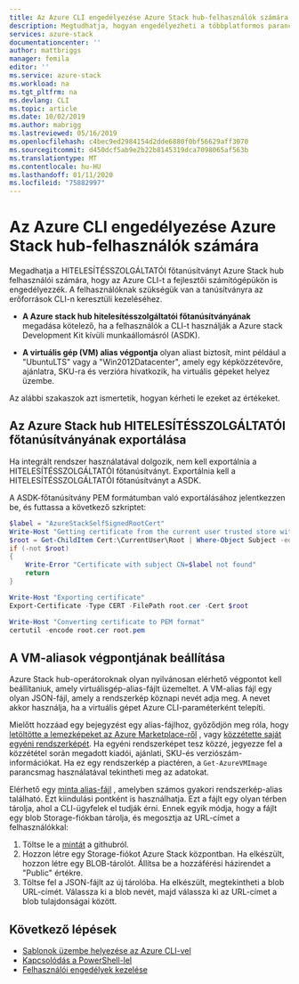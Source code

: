 ```yaml
---
title: Az Azure CLI engedélyezése Azure Stack hub-felhasználók számára | Microsoft Docs
description: Megtudhatja, hogyan engedélyezheti a többplatformos parancssori felületet (CLI) a Azure Stack hub erőforrásainak kezeléséhez és üzembe helyezéséhez.
services: azure-stack
documentationcenter: ''
author: mattbriggs
manager: femila
editor: ''
ms.service: azure-stack
ms.workload: na
ms.tgt_pltfrm: na
ms.devlang: CLI
ms.topic: article
ms.date: 10/02/2019
ms.author: mabrigg
ms.lastreviewed: 05/16/2019
ms.openlocfilehash: c4bec9ed2984154d2dde6880f0bf56629aff3070
ms.sourcegitcommit: d450dcf5ab9e2b22b8145319dca7098065af563b
ms.translationtype: MT
ms.contentlocale: hu-HU
ms.lasthandoff: 01/11/2020
ms.locfileid: "75882997"
---
```

# <a name="enable-azure-cli-for-azure-stack-hub-users"></a>Az Azure CLI engedélyezése Azure Stack hub-felhasználók számára

Megadhatja a HITELESÍTÉSSZOLGÁLTATÓI főtanúsítványt Azure Stack hub felhasználói számára, hogy az Azure CLI-t a fejlesztői számítógépükön is engedélyezzék. A felhasználóknak szükségük van a tanúsítványra az erőforrások CLI-n keresztüli kezeléséhez.

 - **A Azure stack hub hitelesítésszolgáltatói főtanúsítványának** megadása kötelező, ha a felhasználók a CLI-t használják a Azure stack Development Kit kívüli munkaállomásról (ASDK).  

 - **A virtuális gép (VM) alias végpontja** olyan aliast biztosít, mint például a "UbuntuLTS" vagy a "Win2012Datacenter", amely egy képközzétevőre, ajánlatra, SKU-ra és verzióra hivatkozik, ha virtuális gépeket helyez üzembe.  

Az alábbi szakaszok azt ismertetik, hogyan kérheti le ezeket az értékeket.

## <a name="export-the-azure-stack-hub-ca-root-certificate"></a>Az Azure Stack hub HITELESÍTÉSSZOLGÁLTATÓI főtanúsítványának exportálása

Ha integrált rendszer használatával dolgozik, nem kell exportálnia a HITELESÍTÉSSZOLGÁLTATÓI főtanúsítványt. Exportálnia kell a HITELESÍTÉSSZOLGÁLTATÓI főtanúsítványt a ASDK.

A ASDK-főtanúsítvány PEM formátumban való exportálásához jelentkezzen be, és futtassa a következő szkriptet:

```powershell
$label = "AzureStackSelfSignedRootCert"
Write-Host "Getting certificate from the current user trusted store with subject CN=$label"
$root = Get-ChildItem Cert:\CurrentUser\Root | Where-Object Subject -eq "CN=$label" | select -First 1
if (-not $root)
{
    Write-Error "Certificate with subject CN=$label not found"
    return
}

Write-Host "Exporting certificate"
Export-Certificate -Type CERT -FilePath root.cer -Cert $root

Write-Host "Converting certificate to PEM format"
certutil -encode root.cer root.pem
```

## <a name="set-up-the-vm-aliases-endpoint"></a>A VM-aliasok végpontjának beállítása

Azure Stack hub-operátoroknak olyan nyilvánosan elérhető végpontot kell beállítaniuk, amely virtuálisgép-alias-fájlt üzemeltet. A VM-alias fájl egy olyan JSON-fájl, amely a rendszerkép köznapi nevét adja meg. A nevet akkor használja, ha a virtuális gépet Azure CLI-paraméterként telepíti.  

Mielőtt hozzáad egy bejegyzést egy alias-fájlhoz, győződjön meg róla, hogy [letöltötte a lemezképeket az Azure Marketplace-ről](azure-stack-download-azure-marketplace-item.md) , vagy [közzétette saját egyéni rendszerképét](azure-stack-add-vm-image.md). Ha egyéni rendszerképet tesz közzé, jegyezze fel a közzététel során megadott kiadói, ajánlati, SKU-és verziószám-információkat. Ha ez egy rendszerkép a piactéren, a `Get-AzureVMImage` parancsmag használatával tekintheti meg az adatokat.  

Elérhető egy [minta alias-fájl](https://raw.githubusercontent.com/Azure/azure-rest-api-specs/master/arm-compute/quickstart-templates/aliases.json) , amelyben számos gyakori rendszerkép-alias található. Ezt kiindulási pontként is használhatja. Ezt a fájlt egy olyan térben tárolja, ahol a CLI-ügyfelek el tudják érni. Ennek egyik módja, hogy a fájlt egy blob Storage-fiókban tárolja, és megosztja az URL-címet a felhasználókkal:

1. Töltse le a [mintát](https://raw.githubusercontent.com/Azure/azure-rest-api-specs/master/arm-compute/quickstart-templates/aliases.json) a githubról.
2. Hozzon létre egy Storage-fiókot Azure Stack központban. Ha elkészült, hozzon létre egy BLOB-tárolót. Állítsa be a hozzáférési házirendet a "Public" értékre.  
3. Töltse fel a JSON-fájlt az új tárolóba. Ha elkészült, megtekintheti a blob URL-címét. Válassza ki a blob nevét, majd válassza ki az URL-címet a blob tulajdonságai között.

## <a name="next-steps"></a>Következő lépések

- [Sablonok üzembe helyezése az Azure CLI-vel](../user/azure-stack-deploy-template-command-line.md )
- [Kapcsolódás a PowerShell-lel](azure-stack-powershell-install.md)
- [Felhasználói engedélyek kezelése](azure-stack-manage-permissions.md)
